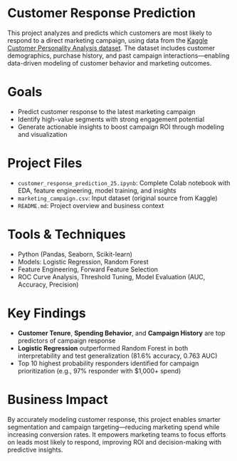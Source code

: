 # Customer Response Prediction

This project analyzes and predicts which customers are most likely to respond to a direct marketing campaign, using data from the [Kaggle Customer Personality Analysis dataset](https://www.kaggle.com/datasets/imakash3011/customer-personality-analysis). The dataset includes customer demographics, purchase history, and past campaign interactions—enabling data-driven modeling of customer behavior and marketing outcomes.

# Goals
- Predict customer response to the latest marketing campaign  
- Identify high-value segments with strong engagement potential  
- Generate actionable insights to boost campaign ROI through modeling and visualization  

# Project Files
- `customer_response_prediction_25.ipynb`: Complete Colab notebook with EDA, feature engineering, model training, and insights  
- `marketing_campaign.csv`: Input dataset (original source from Kaggle)  
- `README.md`: Project overview and business context  

# Tools & Techniques
- Python (Pandas, Seaborn, Scikit-learn)  
- Models: Logistic Regression, Random Forest  
- Feature Engineering, Forward Feature Selection  
- ROC Curve Analysis, Threshold Tuning, Model Evaluation (AUC, Accuracy, Precision)  

# Key Findings
- **Customer Tenure**, **Spending Behavior**, and **Campaign History** are top predictors of campaign response  
- **Logistic Regression** outperformed Random Forest in both interpretability and test generalization (81.6% accuracy, 0.763 AUC)  
- Top 10 highest probability responders identified for campaign prioritization (e.g., 97% responder with $1,000+ spend)

# Business Impact
By accurately modeling customer response, this project enables smarter segmentation and campaign targeting—reducing marketing spend while increasing conversion rates. It empowers marketing teams to focus efforts on leads most likely to respond, improving ROI and decision-making with predictive insights.

